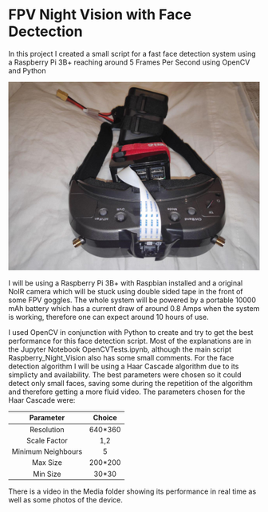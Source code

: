 # FPV Night Vision with Face Dectection
In this project I created a small script for a fast face detection system using a Raspberry Pi 3B+ reaching around 5 Frames Per Second using OpenCV and Python

![alt text](https://github.com/Hanqaqa/FPV_Night_Vision/blob/master/Media/Night_Vision_Raspberry.jpg)

I will be using a Raspberry Pi 3B+ with Raspbian installed and a original NoIR camera which will be stuck using double sided tape in the front of some FPV goggles.
The whole system will be powered by a portable 10000 mAh battery which has a current draw of around 0.8 Amps when the system is working, therefore one can expect around 10 hours of use.

I used OpenCV in conjunction with Python to create and try to get the best performance for this face detection script.
Most of the explanations are in the Jupyter Notebook OpenCVTests.ipynb, although the main script Raspberry_Night_Vision also has some small comments.
For the face detection algorithm I will be using a Haar Cascade algorithm due to its simplicty and availability. The best parameters were chosen so it could detect only small faces, saving some during the repetition of the algorithm and therefore getting a more fluid video.
The parameters chosen for the Haar Cascade were: 

| Parameter| Choice|
|:-----------:|:------:|
| Resolution| 640*360 |
|Scale Factor| 1,2 |
|Minimum Neighbours| 5| 
|Max Size| 200*200| 
|Min Size| 30*30 |


There is a video in the Media folder showing its performance in real time as well as some photos of the device.